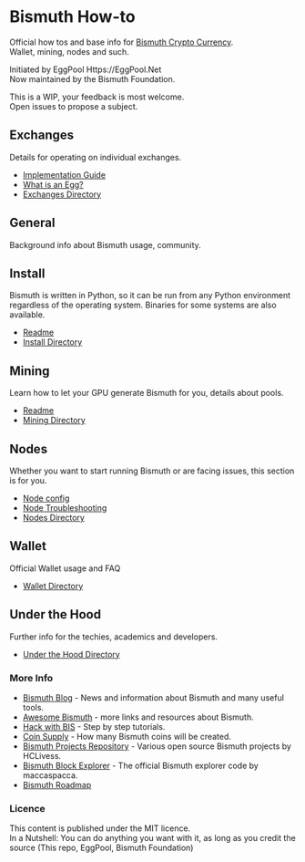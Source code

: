 # Bismuth How-to
Official how tos and base info for [Bismuth Crypto Currency](https://bismuth.cz).  
Wallet, mining, nodes and such.

Initiated by EggPool Https://EggPool.Net  
Now maintained by the Bismuth Foundation.

This is a WIP, your feedback is most welcome.  
Open issues to propose a subject.

## Exchanges
Details for operating on individual exchanges.

- [Implementation Guide](Exchanges/How_to_Implement.md)
- [What is an Egg?](Exchanges/WTF_is_an_egg.MD)
- [Exchanges Directory](Exchanges)

## General
Background info about Bismuth usage, community.

## Install
Bismuth is written in Python, so it can be run from any Python environment regardless of the operating system. Binaries for some systems are also available.
- [Readme](Install/readme.md)
- [Install Directory](Install)

## Mining
Learn how to let your GPU generate Bismuth for you, details about pools. 
- [Readme](Mining/README.md)
- [Mining Directory](Mining)

## Nodes
Whether you want to start running Bismuth or are facing issues, this section is for you.
- [Node config](Nodes/Node_config.MD)
- [Node Troubleshooting](Nodes/Node_Troubleshooting.MD)
- [Nodes Directory](Nodes)

## Wallet
Official Wallet usage and FAQ
- [Wallet Directory](Wallet)


## Under the Hood
Further info for the techies, academics and developers.
- [Under the Hood Directory](UnderTheHood)

### More Info
- [Bismuth Blog](https://hypernodes.bismuth.live/?page_id=20) - News and information about Bismuth and many useful tools.
- [Awesome Bismuth](https://github.com/bismuthfoundation/Awesome-Bismuth) - more links and resources about Bismuth.
- [Hack with BIS](https://github.com/bismuthfoundation/Hack-with-BIS) - Step by step tutorials.
- [Coin Supply](CoinSupply/Readme.md) - How many Bismuth coins will be created.
- [Bismuth Projects Repository](https://github.com/hclivess/BismuthProjects) - Various open source Bismuth projects by HCLivess.
- [Bismuth Block Explorer](https://github.com/maccaspacca/BismuthExplorer) - The official Bismuth explorer code by maccaspacca.
- [Bismuth Roadmap](https://github.com/bismuthfoundation/Roadmap)

### Licence
This content is published under the MIT licence.  
In a Nutshell: You can do anything you want with it, as long as you credit the source (This repo, EggPool, Bismuth Foundation)
